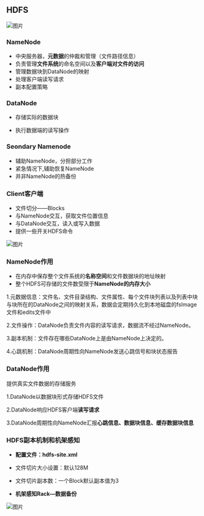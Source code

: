 ## HDFS

![图片](https://user-images.githubusercontent.com/39020574/121199254-5f5cac00-c8a5-11eb-9435-147adf238c52.png)
### NameNode

- 中央服务器，**元数据**的仲裁和管理（文件路径信息）
- 负责管理**文件系统**的命名空间以及**客户端对文件的访问**
- 管理数据块到DataNode的映射
- 处理客户端读写请求
- 副本配置策略

### DataNode

- 存储实际的数据块

- 执行数据端的读写操作

### Seondary Namenode

- 辅助NameNode，分担部分工作
- 紧急情况下,辅助恢复NameNode
- 并非NameNode的热备份

### Client客户端

- 文件切分——Blocks
- 与NameNode交互，获取文件位置信息
- 与DataNode交互，读入或写入数据
- 提供一些开关HDFS命令


![图片](https://user-images.githubusercontent.com/39020574/121199317-697eaa80-c8a5-11eb-84a7-76eb27f11d00.png)

### NameNode作用

- 在内存中保存整个文件系统的**名称空间**和文件数据块的地址映射
- 整个HDFS可存储的文件数受限于**NameNode的内存大小**

1.元数据信息：文件名、文件目录结构、文件属性、每个文件块列表以及列表中块与块所在的DataNode之间的映射关系，数据会定期持久化到本地磁盘的fsImage文件和edits文件中

2.文件操作：DataNode负责文件内容的读写请求，数据流不经过NameNode。

3.副本机制：文件存在哪些DataNode上是由NameNode上决定的。

4.心跳机制：DataNode周期性向NameNode发送心跳信号和块状态报告

### DataNode作用

提供真实文件数据的存储服务

1.DataNode以数据块形式存储HDFS文件

2.DataNode响应HDFS客户端**读写请求**

3.DataNode周期性向NameNode汇报**心跳信息、数据块信息、缓存数据块信息**



### HDFS副本机制和机架感知

- **配置文件：hdfs-site.xml**

- 文件切片大小设置：默认128M

- 文件切片副本数：一个Block默认副本值为3

- **机架感知Rack—数据备份**

![图片](https://user-images.githubusercontent.com/39020574/121199381-769b9980-c8a5-11eb-8960-9e26b38f895c.png)

